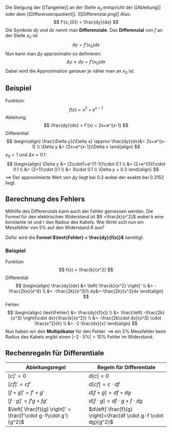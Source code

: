 Die Steigung der [[Tangente]] an der Stelle $x_{0}$ entspricht der [[Ableitung]] oder dem [[Differenzenquotient]].
![[Differenzial.png]]
Also:
$$
f'(x_{0}) = \frac{dy}{dx}
$$
Die Symbole $dy$ und $dx$ nennt man **Differenziale**.
Das **Differenzial** von $f$ an der Stelle $x_{0}$ ist
$$
dy = f'(x_{0})dx
$$
Nun kann man $\Delta y$ approximativ so definieren:
$$
\Delta y\approx dy =f'(x_{0})dx
$$
Dabei wird die Approximation genauer je näher man an $x_{0}$ ist.

## Beispiel
Funktion:
$$
f(x) = x^2+e^{x-1}
$$
Ableitung:
$$
\frac{dy}{dx} = f'(x) = 2x+e^{x-1}
$$
Differential:
$$
\begin{align}
\frac{\Delta y}{\Delta x} \approx \frac{dy}{dx}&= 2x+e^{x-1} \\
\Delta y &= (2x+e^{x-1})\Delta x
\end{align}
$$
$x_{0} = 1$ und $\Delta x = 0.1$:
$$
\begin{align}
\Delta y &= (2\cdot1+e^{1-1})\cdot 0.1 \\
&= (2+e^{0})\cdot 0.1 \\
&= (2+1)\cdot 0.1  \\
&= 3\cdot 0.1 \\
\Delta y = 0.3
\end{align}
$$
$\implies$ Der approximierte Wert von $\Delta y$ liegt bei $0.3$ wobei der exakte bei $0.3152$ liegt.

## Berechnung des Fehlers
Mithilfe des Differenzials kann auch der Fehler gemessen werden. Die Formel für den elektrischen Widerstand ist $R =\frac{k}{r^2}$ wobei $k$ eine konstante ist und $r$ den Radius des Kabels. Wie Wirkt sich nun ein Messfehler von $5\%$ auf den Widerstand $R$ aus?

Dafür wird die **Formel $\text{Fehler} = \frac{dy}{f(x)}$** benötigt.

### Beispiel
Funktion
$$
f(x) = \frac{k}{x^2}
$$
Differential
$$
\begin{align}
\frac{dy}{dx} &= \left( \frac{k}{x^2} \right)' \\
&= -\frac{2kx}{x^4} \\
&=  -\frac{2k}{x^3}\\ 
dy&=-\frac{2k}{x^3}dx
\end{align}
$$
Fehler:
$$
\begin{align}
\text{Fehler} &= \frac{dy}{f(x)} \\
&= \frac{\left( -\frac{2k}{x^3} \right)\cdot dx}{\frac{k}{x^2}} \\
&= -\frac{2k\cdot dx}{x^3} \cdot \frac{x^2}{k} \\
&= -2 \frac{dx}{x}
\end{align}
$$
Nun haben wir den **Multiplikator** für den Fehler.
$\implies$ ein $5\%$ Messfehler beim Radius des Kabels ergibt einen $\lvert -2\cdot 5\% \rvert= 10\%$ Fehler im Widerstand.

## Rechenregeln für Differentiale
| Ableitungsregel | Regeln für Differentiale |
| ---- | ---- |
| $[c]'=0$ | $d[c] = 0$ |
| $[cf]'=cf'$ | $d[cf] =c \cdot df$ |
| $[f+g]' = f'+g'$ | $d[f+g] = df+dg$ |
| $[f\cdot g]' = f'g + fg'$ | $d[f\cdot g] =df \cdot g+f\cdot dg$ |
| $\left[ \frac{f}{g} \right]' = \frac{f'\cdot g-f\cdot g'}{g^2}$ | $d\left[ \frac{f}{g} \right]=\frac{df \cdot g-f \cdot dg}{g^2}$  |
